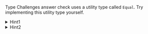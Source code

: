 Type Challenges answer check uses a utility type called `Equal`. Try implementing this utility type yourself.

<details>
  <summary>Hint1</summary>
  You need to consider Distributive Conditional Types.
  https://www.typescriptlang.org/docs/handbook/2/conditional-types.html#distributive-conditional-types
</details>

<details>
  <summary>Hint2</summary>
  If you really have a problem, the answer is here.
  https://github.com/type-challenges/type-challenges/blob/fbd74f4067fb43ebbf020f864ef404e99deb585f/utils/index.d.ts#L7-L9
</details>
